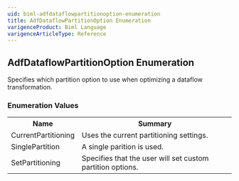 ```yaml
---
uid: biml-adfdataflowpartitionoption-enumeration
title: AdfDataflowPartitionOption Enumeration
varigenceProduct: Biml Language
varigenceArticleType: Reference
---
```


## AdfDataflowPartitionOption Enumeration<div class="LanguageSummary"><div class ="SummaryItem">Specifies which partition option to use when optimizing a dataflow transformation.</div></div><div class="EnumValueGroup">### Enumeration Values<table id="EnumValue" class="MemberList"><tbody><tr><th class="MemberNameColumnHeader">Name</th><th class="MemberSummaryColumnHeader">Summary</th></tr><tr class="cd0"><td class="MemberName">CurrentPartitioning</td><td class="MemberSummary"><div class ="SummaryItem">Uses the current partitioning settings.</div></td></tr><tr class="cd1"><td class="MemberName">SinglePartition</td><td class="MemberSummary"><div class ="SummaryItem">A single parition is used.</div></td></tr><tr class="cd0"><td class="MemberName">SetPartitioning</td><td class="MemberSummary"><div class ="SummaryItem">Specifies that the user will set custom partition options.</div></td></tr></tbody></table></div>